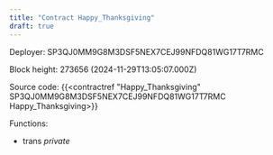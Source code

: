 ```yaml
---
title: "Contract Happy_Thanksgiving"
draft: true
---
```

Deployer: SP3QJ0MM9G8M3DSF5NEX7CEJ99NFDQ81WG17T7RMC


 



Block height: 273656 (2024-11-29T13:05:07.000Z)

Source code: {{<contractref "Happy_Thanksgiving" SP3QJ0MM9G8M3DSF5NEX7CEJ99NFDQ81WG17T7RMC Happy_Thanksgiving>}}

Functions:

* trans _private_
